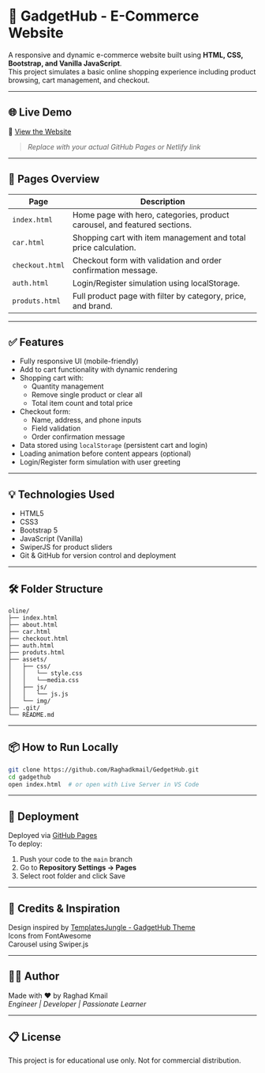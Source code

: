 
# 🛒 GadgetHub - E-Commerce Website

A responsive and dynamic e-commerce website built using **HTML, CSS, Bootstrap, and Vanilla JavaScript**.  
This project simulates a basic online shopping experience including product browsing, cart management, and checkout.

---

## 🌐 Live Demo

🔗 [View the Website](https://raghadkmail.github.io/GedgetHub/)  
> _Replace with your actual GitHub Pages or Netlify link_

---

## 📄 Pages Overview

| Page         | Description                                                                 |
|--------------|-----------------------------------------------------------------------------|
| `index.html` | Home page with hero, categories, product carousel, and featured sections.   |
| `car.html`   | Shopping cart with item management and total price calculation.             |
| `checkout.html` | Checkout form with validation and order confirmation message.           |
| `auth.html`  | Login/Register simulation using localStorage.                               |
| `produts.html` | Full product page with filter by category, price, and brand.             |

---

## ✅ Features

- Fully responsive UI (mobile-friendly)
- Add to cart functionality with dynamic rendering
- Shopping cart with:
  - Quantity management
  - Remove single product or clear all
  - Total item count and total price
- Checkout form:
  - Name, address, and phone inputs
  - Field validation
  - Order confirmation message
- Data stored using `localStorage` (persistent cart and login)
- Loading animation before content appears (optional)
- Login/Register form simulation with user greeting

---

## 💡 Technologies Used

- HTML5
- CSS3
- Bootstrap 5
- JavaScript (Vanilla)
- SwiperJS for product sliders
- Git & GitHub for version control and deployment

---

## 🛠 Folder Structure

```
oline/
├── index.html
├── about.html
├── car.html
├── checkout.html
├── auth.html
├── produts.html
├── assets/
│   ├── css/
│   │   └── style.css
│   │   └──media.css
│   ├── js/
│   │   └── js.js
│   └── img/
├── .git/
└── README.md
```

---

## 📦 How to Run Locally

```bash
git clone https://github.com/Raghadkmail/GedgetHub.git
cd gadgethub
open index.html  # or open with Live Server in VS Code
```

---

## 🚀 Deployment

Deployed via [GitHub Pages](https://pages.github.com/)  
To deploy:
1. Push your code to the `main` branch
2. Go to **Repository Settings → Pages**
3. Select root folder and click Save

---

## 🧠 Credits & Inspiration

Design inspired by [TemplatesJungle - GadgetHub Theme](https://templatesjungle.com/demo/?url=https://demo.templatesjungle.com/gadgethub/)  
Icons from FontAwesome  
Carousel using Swiper.js

---

## 👩‍💻 Author

Made with ❤️ by Raghad Kmail  
_Engineer | Developer | Passionate Learner_

---

## 📋 License

This project is for educational use only. Not for commercial distribution.
